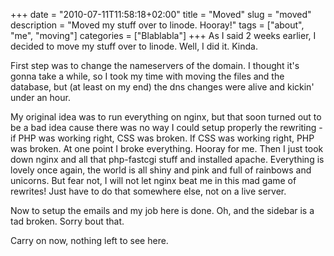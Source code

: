 +++
date = "2010-07-11T11:58:18+02:00"
title = "Moved"
slug = "moved"
description = "Moved my stuff over to linode. Hooray!"
tags = ["about", "me", "moving"]
categories = ["Blablabla"]
+++
As I said 2 weeks earlier, I decided to move my stuff over to linode. Well, I did it. Kinda.

First step was to change the nameservers of the domain. I thought it's gonna take a while, so I took my time with moving the files and the database, but (at least on my end) the dns changes were alive and kickin' under an hour.

My original idea was to run everything on nginx, but that soon turned out to be a bad idea cause there was no way I could setup properly the rewriting - if PHP was working right, CSS was broken. If CSS was working right, PHP was broken. At one point I broke everything. Hooray for me. Then I just took down nginx and all that php-fastcgi stuff and installed apache. Everything is lovely once again, the world is all shiny and pink and full of rainbows and unicorns. But fear not, I will not let nginx beat me in this mad game of rewrites! Just have to do that somewhere else, not on a live server.

Now to setup the emails and my job here is done. Oh, and the sidebar is a tad broken. Sorry bout that.

Carry on now, nothing left to see here.
